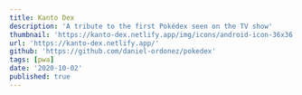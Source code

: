 ```yaml
---
title: Kanto Dex
description: 'A tribute to the first Pokédex seen on the TV show'
thumbnail: 'https://kanto-dex.netlify.app/img/icons/android-icon-36x36.png'
url: 'https://kanto-dex.netlify.app/'
github: 'https://github.com/daniel-ordonez/pokedex'
tags: [pwa]
date: '2020-10-02'
published: true
---
```

